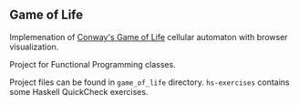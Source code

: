 ## Game of Life

Implemenation of [Conway's Game of Life]() cellular automaton with browser visualization.

Project for Functional Programming classes.

Project files can be found in `game_of_life` directory. `hs-exercises` contains some Haskell QuickCheck exercises.
